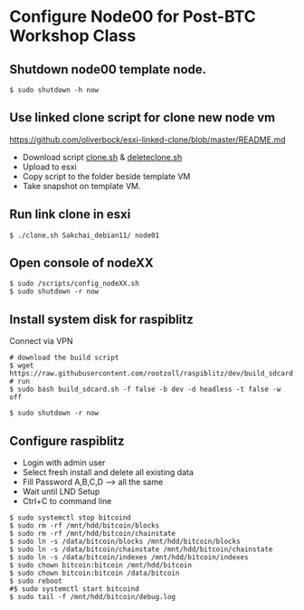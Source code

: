 # Configure Node00 for Post-BTC Workshop Class

## Shutdown node00 template node.
~~~
$ sudo shutdown -h now
~~~

## Use linked clone script for clone new node vm
https://github.com/oliverbock/esxi-linked-clone/blob/master/README.md

 - Download script [clone.sh](https://raw.githubusercontent.com/oliverbock/esxi-linked-clone/master/clone.sh) & [deleteclone.sh](https://raw.githubusercontent.com/oliverbock/esxi-linked-clone/master/deleteclone.sh)
 - Upload to esxi
 - Copy script to the folder beside template VM
 - Take snapshot on template VM.

## Run link clone in esxi
~~~
$ ./clone.sh Sakchai_debian11/ node01
~~~

## Open console of nodeXX
~~~
$ sudo /scripts/config_nodeXX.sh
$ sudo shutdown -r now
~~~

## Install system disk for raspiblitz
Connect via VPN
~~~
# download the build script
$ wget https://raw.githubusercontent.com/rootzoll/raspiblitz/dev/build_sdcard.sh
# run
$ sudo bash build_sdcard.sh -f false -b dev -d headless -t false -w off

$ sudo shutdown -r now
~~~

## Configure raspiblitz
 - Login with admin user
 - Select fresh install and delete all existing data
 - Fill Password A,B,C,D --> all the same
 - Wait until LND Setup
 - Ctrl+C to command line
~~~
$ sudo systemctl stop bitcoind
$ sudo rm -rf /mnt/hdd/bitcoin/blocks
$ sudo rm -rf /mnt/hdd/bitcoin/chainstate
$ sudo ln -s /data/bitcoin/blocks /mnt/hdd/bitcoin/blocks
$ sudo ln -s /data/bitcoin/chainstate /mnt/hdd/bitcoin/chainstate
$ sudo ln -s /data/bitcoin/indexes /mnt/hdd/bitcoin/indexes
$ sudo chown bitcoin:bitcoin /mnt/hdd/bitcoin
$ sudo chown bitcoin:bitcoin /data/bitcoin
$ sudo reboot
#$ sudo systemctl start bitcoind
$ sudo tail -f /mnt/hdd/bitcoin/debug.log
~~~
